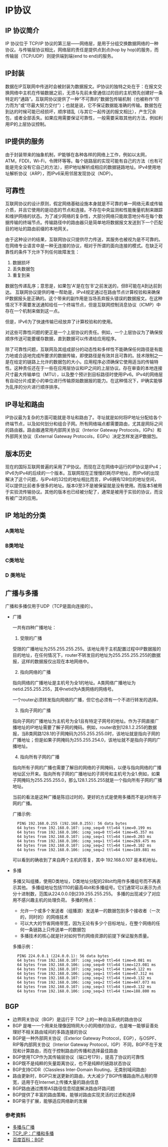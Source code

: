# IP协议

## IP 协议简介

IP 协议位于 TCP/IP 协议的第三层——网络层，是用于分组交换数据网络的一种协议。与传输层协议相比，网络层的责任是提供点到点(hop by hop)的服务，而传输层（TCP/UDP）则提供端到端(end to end)的服务。

## IP封装

数据在IP互联网中传送时会被封装为数据报文。IP协议的独特之处在于：在报文交换网络中主机在传输数据之前，无须与先前未曾通信过的目的主机预先创建好一条特定的“通路”。互联网协议提供了一种“不可靠的”数据包传输机制（也被称作“尽力而为”或“尽最大努力交付”）；也就是说，它不保证数据能准确的传输。数据包在到达的时候可能已经损坏，顺序错乱（与其它一起传送的报文相比），产生冗余包，或者全部丢失。如果应用需要保证可靠性，一般需要采取其他的方法，例如利用IP的上层协议控制。

## IP提供的服务

由于封装带来的抽象机制，IP能够在各种各样的网络上工作，例如以太网，ATM，FDDI，Wi-Fi，令牌环等等。每个链路层的实现可能有自己的方法（也有可能是完全没有它自己的方法），把IP地址解析成相应的数据链路地址。IPv4使用地址解析协议（ARP），而IPv6采用邻居发现协议（NDP）。

## 可靠性

互联网协议的设计原则，假定网络基础设施本身就是不可靠的单一网络元素或传输介质，并且它使用的是动态的节点和连接。不存在中央监测和性能衡量机制来跟踪和维护网络的状态。为了减少网络的复杂性，大部分网络只能故意地分布在每个数据传输的终端节点。传输路径中的路由器只是简单地将数据报文发送到下一个匹配目的地址的路由前缀的本地网关。

由于这种设计的结果，互联网协议只提供尽力传送，其服务也被视为是不可靠的。在网络专业语言中是一种无连接的协议，相对于所谓的面向连接的模式。在缺乏可靠性的条件下允许下列任何故障发生：

1. 数据损坏
2. 丢失数据包
3. 重复到来

数据包传递乱序；意思是，如果包'A'是在包'B'之前发送的，但B可能在A到达前到达。
互联网协议提供的唯一帮助是，IPv4规定通过在路由节点计算校验和来确保IP数据报头是正确的。这个带来的副作用是当场丢弃报头错误的数据报文。在这种情况下不需要发送通知给任一个终端节点，但是互联网控制消息协议（ICMP）中存在一个机制来做到这一点。

但是，IPv6为了快速传输已经放弃了计算校验和的使用。

对这些可靠性问题的更正是一个上层协议的责任。例如，一个上层协议为了确保按顺序传送可能要缓存数据，直到数据可以传递给应用程序。

除了可靠性问题，互联网及其组成部分的动态性和多样性不能确保任何路径是有能力地或合适地完成所要求的数据传输，即使路径是有效并且可靠的。技术限制之一是在给定的链路上允许的数据包的大小。应用程序必须确保它使用适当的传输特性。这种责任还在于一些在应用层协议和IP之间的上层协议。存在审查的本地连接尺寸最大传输单位（MTU），以及整个预计到目标路径时使用IPv6。IPv4的网络层有自动分片成更小的单位进行传输原始数据报的能力。在这种情况下，IP确实能够为乱序的分片进行顺序排序。

## IP寻址和路由

IP协议最为复杂的方面可能就是寻址和路由了。寻址就是如何将IP地址分配给各个终端节点，以及如何划分和组合子网。所有网络端点都需要路由，尤其是网际之间的路由器。路由器通常用内部网关协议（Interior Gateway Protocols，IGPs）和外部网关协议（External Gateway Protocols，EGPs）决定怎样发送IP数据包。

## 版本历史

现在的国际互联网普遍的采用了IP协议。而现在正在网络中运行的IP协议是IPv4；IPv6为IPv4的后续的一个版本。互联网现在正慢慢的耗尽IP地址，而IPv6的出现解决了这个问题，与IPv4的32位的地址相比而言，IPv6拥有128位的地址空间，可以提供比前者多很多的地址。版本0至3不是被保留就是没有使用。而版本5被用于实验流传输协议。其他的版本也已经被分配了，通常是被用于实验的协议，而没有被广泛的应用。

## IP 地址的分类

### A类地址

### B类地址

### C类地址

### D 类地址

## 广播与多播

广播和多播仅用于UDP（TCP是面向连接的）。

* 广播

    一共有四种广播地址：
  
    1. 受限的广播
   
     受限的广播地址为255.255.255.255。该地址用于主机配置过程中IP数据报的目的地址，在任何情况下，router不转发目的地址为255.255.255.255的数据报，这样的数据报仅出现在本地网络中。
     
    2. 指向网络的广播
   
     指向网络的广播地址是主机号为全1的地址。A类网络广播地址为netid.255.255.255，其中netid为A类网络的网络号。
    
     一个router必须转发指向网络的广播，但它也必须有一个不进行转发的选择。
    
    3. 指向子网的广播
  
     指向子网的广播地址为主机号为全1且有特定子网号的地址。作为子网直接广播地址的IP地址需要了解子网的掩码。例如，router收到128.1.2.255的数据报，当B类网路128.1的子网掩码为255.255.255.0时，该地址就是指向子网的广播地址；但是如果子网掩码为255.255.254.0，该地址就不是指向子网的广播地址。
    
    4. 指向所有子网的广播
    
     指向所有子网的广播也需要了解目的网络的子网掩码，以便与指向网络的广播地址区分开来。指向所有子网的广播地址的子网号和主机号为全1.例如，如果子网掩码为255.255.255.0，那么128.1.255.255就是一个指向所有子网的广播地址。
    
     当前的看法是这种广播是陈旧过时的，更好的方式是使用多播而不是对所有子网的广播。
  
    广播示例:
  
        PING 192.168.0.255 (192.168.0.255): 56 data bytes
        64 bytes from 192.168.0.107: icmp_seq=0 ttl=64 time=0.199 ms
        64 bytes from 192.168.0.106: icmp_seq=0 ttl=64 time=45.357 ms 
        64 bytes from 192.168.0.107: icmp_seq=1 ttl=64 time=0.203 ms
        64 bytes from 192.168.0.106: icmp_seq=1 ttl=64 time=269.475 ms  
        64 bytes from 192.168.0.107: icmp_seq=2 ttl=64 time=0.102 ms
        64 bytes from 192.168.0.106: icmp_seq=2 ttl=64 time=189.881 ms
       
  可以看到的确收到了来自两个主机的答复，其中 192.168.0.107 是本机地址。

* 多播

    多播又叫组播，使用D类地址，D类地址分配的28bit均用作多播组号而不再表示其他。
    多播组地址包括1110的最高4bit和多播组号。它们通常可以表示为点分十进制数，范围从224.0.0.0到239.255.255.255。
    多播的出现减少了对应用不感兴趣主机的处理负荷。
    多播的特点：
    * 允许一个或多个发送者（组播源）发送单一的数据包到多个接收者（一次的，同时的）的网络技术
    * 可以大大的节省网络带宽，因为无论有多少个目标地址，在整个网络的任何一条链路上只传送单一的数据包 
    * 多播技术的核心就是针对如何节约网络资源的前提下保证服务质量。 
    
    多播示例：
    
        PING 224.0.0.1 (224.0.0.1): 56 data bytes
        64 bytes from 192.168.0.107: icmp_seq=0 ttl=64 time=0.081 ms
        64 bytes from 192.168.0.106: icmp_seq=0 ttl=64 time=123.081 ms
        64 bytes from 192.168.0.107: icmp_seq=1 ttl=64 time=0.122 ms
        64 bytes from 192.168.0.106: icmp_seq=1 ttl=64 time=67.312 ms
        64 bytes from 192.168.0.107: icmp_seq=2 ttl=64 time=0.132 ms
        64 bytes from 192.168.0.106: icmp_seq=2 ttl=64 time=447.073 ms
        64 bytes from 192.168.0.107: icmp_seq=3 ttl=64 time=0.132 ms
        64 bytes from 192.168.0.106: icmp_seq=3 ttl=64 time=188.800 ms
        
        
## BGP

* 边界网关协议（BGP）是运行于 TCP 上的一种自治系统的路由协议
* BGP 是唯一一个用来处理像因特网大小的网络的协议，也是唯一能够妥善处理好不相关路由域间的多路连接的协议
* BGP是一种外部网关协议（Exterior Gateway Protocol，EGP），与OSPF、RIP等内部网关协议（Interior Gateway Protocol，IGP）不同，BGP不在于发现和计算路由，而在于控制路由的传播和选择最佳路由
* BGP使用TCP作为其传输层协议（端口号179），提高了协议的可靠性
* BGP既不是纯粹的矢量距离协议，也不是纯粹的链路状态协议
* BGP支持CIDR（Classless Inter-Domain Routing，无类别域间路由）
* 路由更新时，BGP只发送更新的路由，大大减少了BGP传播路由所占用的带宽，适用于在Internet上传播大量的路由信息
* BGP路由通过携带AS路径信息彻底解决路由环路问题
* BGP提供了丰富的路由策略，能够对路由实现灵活的过滤和选择
* BGP易于扩展，能够适应网络新的发展

### 参考资料

* [多播与广播](http://www.cnblogs.com/Torres_fans/archive/2011/03/21/1990377.html)
* [TCP_IP：广播和多播](http://blog.sina.com.cn/s/blog_ac9fdc0b0101pw7w.html)
* [百度百科：BGP](http://baike.baidu.com/view/875886.htm?fromtitle=bgp&fromid=91408&type=syn)